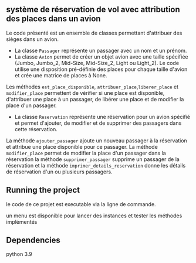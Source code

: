 ## système de réservation de vol avec attribution des places dans un avion
Le code présenté est un ensemble de classes permettant d'attribuer des sièges dans un avion. 


* La classe `Passager` représente un passager avec un nom et un prénom. 
* La classe `Avion` permet de créer un objet avion avec une taille spécifiée (Jumbo, Jumbo_2, Mid-Size, Mid-Size_2, Light ou Light_2). 
Le code utilise une disposition pré-définie des places pour chaque taille d'avion et crée une matrice de places à None. 

Les méthodes `est_place_disponible`, `attribuer_place`,`liberer_place` et `modifier_place`  permettent de vérifier si une place est disponible, d'attribuer une place à un passager, de libérer une place et de modifier la place d'un passager.



* La classe `Reservation` représente une réservation pour un avion spécifié et permet d'ajouter, de modifier et de supprimer des passagers dans cette réservation.

La méthode `ajouter_passager`  ajoute un nouveau passager à la réservation et attribue une place disponible pour ce passager. La méthode ` modifier_place` permet de modifier la place d'un passager dans la réservation  la méthode  `supprimer_passager` supprime un passager de la réservation et la méthode `imprimer_details_reservation` donne les détails de réservation d'un ou plusieurs passagers.

## Running the project
le code de ce projet est executable via la ligne de commande.

un menu est disponible pour lancer des instances et tester les méthodes implémentés

## Dependencies
python 3.9



